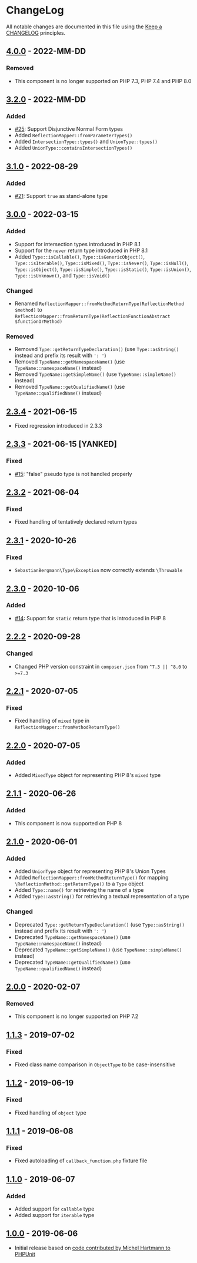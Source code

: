 # ChangeLog

All notable changes are documented in this file using the [Keep a CHANGELOG](http://keepachangelog.com/) principles.

## [4.0.0] - 2022-MM-DD

### Removed

* This component is no longer supported on PHP 7.3, PHP 7.4 and PHP 8.0

## [3.2.0] - 2022-MM-DD

### Added

* [#25](https://github.com/sebastianbergmann/type/issues/25): Support Disjunctive Normal Form types
* Added `ReflectionMapper::fromParameterTypes()`
* Added `IntersectionType::types()` and `UnionType::types()`
* Added `UnionType::containsIntersectionTypes()`

## [3.1.0] - 2022-08-29

### Added

* [#21](https://github.com/sebastianbergmann/type/issues/21): Support `true` as stand-alone type

## [3.0.0] - 2022-03-15

### Added

* Support for intersection types introduced in PHP 8.1
* Support for the `never` return type introduced in PHP 8.1
* Added `Type::isCallable()`, `Type::isGenericObject()`, `Type::isIterable()`, `Type::isMixed()`, `Type::isNever()`, `Type::isNull()`, `Type::isObject()`, `Type::isSimple()`, `Type::isStatic()`, `Type::isUnion()`, `Type::isUnknown()`, and `Type::isVoid()`

### Changed

* Renamed `ReflectionMapper::fromMethodReturnType(ReflectionMethod $method)` to `ReflectionMapper::fromReturnType(ReflectionFunctionAbstract $functionOrMethod)`

### Removed

* Removed `Type::getReturnTypeDeclaration()` (use `Type::asString()` instead and prefix its result with `': '`)
* Removed `TypeName::getNamespaceName()` (use `TypeName::namespaceName()` instead)
* Removed `TypeName::getSimpleName()` (use `TypeName::simpleName()` instead)
* Removed `TypeName::getQualifiedName()` (use `TypeName::qualifiedName()` instead)

## [2.3.4] - 2021-06-15

* Fixed regression introduced in 2.3.3

## [2.3.3] - 2021-06-15 [YANKED]

### Fixed

* [#15](https://github.com/sebastianbergmann/type/issues/15): "false" pseudo type is not handled properly

## [2.3.2] - 2021-06-04

### Fixed

* Fixed handling of tentatively declared return types

## [2.3.1] - 2020-10-26

### Fixed

* `SebastianBergmann\Type\Exception` now correctly extends `\Throwable`

## [2.3.0] - 2020-10-06

### Added

* [#14](https://github.com/sebastianbergmann/type/issues/14): Support for `static` return type that is introduced in PHP 8

## [2.2.2] - 2020-09-28

### Changed

* Changed PHP version constraint in `composer.json` from `^7.3 || ^8.0` to `>=7.3`

## [2.2.1] - 2020-07-05

### Fixed

* Fixed handling of `mixed` type in `ReflectionMapper::fromMethodReturnType()`

## [2.2.0] - 2020-07-05

### Added

* Added `MixedType` object for representing PHP 8's `mixed` type

## [2.1.1] - 2020-06-26

### Added

* This component is now supported on PHP 8

## [2.1.0] - 2020-06-01

### Added

* Added `UnionType` object for representing PHP 8's Union Types
* Added `ReflectionMapper::fromMethodReturnType()` for mapping `\ReflectionMethod::getReturnType()` to a `Type` object
* Added `Type::name()` for retrieving the name of a type
* Added `Type::asString()` for retrieving a textual representation of a type

### Changed

* Deprecated `Type::getReturnTypeDeclaration()` (use `Type::asString()` instead and prefix its result with `': '`)
* Deprecated `TypeName::getNamespaceName()` (use `TypeName::namespaceName()` instead)
* Deprecated `TypeName::getSimpleName()` (use `TypeName::simpleName()` instead)
* Deprecated `TypeName::getQualifiedName()` (use `TypeName::qualifiedName()` instead)

## [2.0.0] - 2020-02-07

### Removed

* This component is no longer supported on PHP 7.2

## [1.1.3] - 2019-07-02

### Fixed

* Fixed class name comparison in `ObjectType` to be case-insensitive

## [1.1.2] - 2019-06-19

### Fixed

* Fixed handling of `object` type

## [1.1.1] - 2019-06-08

### Fixed

* Fixed autoloading of `callback_function.php` fixture file

## [1.1.0] - 2019-06-07

### Added

* Added support for `callable` type
* Added support for `iterable` type

## [1.0.0] - 2019-06-06

* Initial release based on [code contributed by Michel Hartmann to PHPUnit](https://github.com/sebastianbergmann/phpunit/pull/3673)

[4.0.0]: https://github.com/sebastianbergmann/type/compare/3.2...main
[3.2.0]: https://github.com/sebastianbergmann/type/compare/3.1.0...3.2
[3.1.0]: https://github.com/sebastianbergmann/type/compare/3.0.0...3.1.0
[3.0.0]: https://github.com/sebastianbergmann/type/compare/2.3.4...3.0.0
[2.3.4]: https://github.com/sebastianbergmann/type/compare/ca39369c41313ed12c071ed38ecda8fcdb248859...2.3.4
[2.3.3]: https://github.com/sebastianbergmann/type/compare/2.3.2...ca39369c41313ed12c071ed38ecda8fcdb248859
[2.3.2]: https://github.com/sebastianbergmann/type/compare/2.3.1...2.3.2
[2.3.1]: https://github.com/sebastianbergmann/type/compare/2.3.0...2.3.1
[2.3.0]: https://github.com/sebastianbergmann/type/compare/2.2.2...2.3.0
[2.2.2]: https://github.com/sebastianbergmann/type/compare/2.2.1...2.2.2
[2.2.1]: https://github.com/sebastianbergmann/type/compare/2.2.0...2.2.1
[2.2.0]: https://github.com/sebastianbergmann/type/compare/2.1.1...2.2.0
[2.1.1]: https://github.com/sebastianbergmann/type/compare/2.1.0...2.1.1
[2.1.0]: https://github.com/sebastianbergmann/type/compare/2.0.0...2.1.0
[2.0.0]: https://github.com/sebastianbergmann/type/compare/1.1.3...2.0.0
[1.1.3]: https://github.com/sebastianbergmann/type/compare/1.1.2...1.1.3
[1.1.2]: https://github.com/sebastianbergmann/type/compare/1.1.1...1.1.2
[1.1.1]: https://github.com/sebastianbergmann/type/compare/1.1.0...1.1.1
[1.1.0]: https://github.com/sebastianbergmann/type/compare/1.0.0...1.1.0
[1.0.0]: https://github.com/sebastianbergmann/type/compare/ff74aa41746bd8d10e931843ebf37d42da513ede...1.0.0
